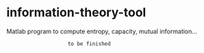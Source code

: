 # information-theory-tool
Matlab program to compute entropy, capacity, mutual information...


						to be finished
